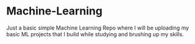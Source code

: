 # Machine-Learning
Just a basic simple Machine Learning Repo where I will be uploading my basic ML projects that I build while studying and brushing up my skills.
